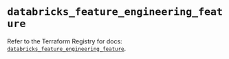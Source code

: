 # `databricks_feature_engineering_feature`

Refer to the Terraform Registry for docs: [`databricks_feature_engineering_feature`](https://registry.terraform.io/providers/databricks/databricks/1.92.0/docs/resources/feature_engineering_feature).
